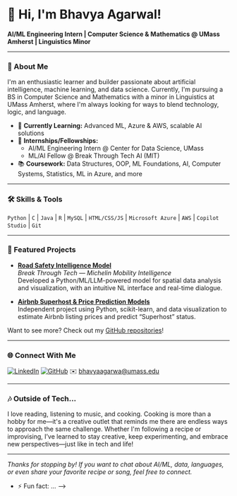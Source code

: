 # 👋 Hi, I'm Bhavya Agarwal!

**AI/ML Engineering Intern | Computer Science & Mathematics @ UMass Amherst | Linguistics Minor**

---

### 🚀 About Me

I'm an enthusiastic learner and builder passionate about artificial intelligence, machine learning, and data science. Currently, I'm pursuing a BS in Computer Science and Mathematics with a minor in Linguistics at UMass Amherst, where I'm always looking for ways to blend technology, logic, and language.

- 🌱 **Currently Learning:** Advanced ML, Azure & AWS, scalable AI solutions
- 💼 **Internships/Fellowships:**  
  - AI/ML Engineering Intern @ Center for Data Science, UMass  
  - ML/AI Fellow @ Break Through Tech AI (MIT)
- 📚 **Coursework:** Data Structures, OOP, ML Foundations, AI, Computer Systems, Statistics, ML in Azure, and more

---

### 🛠️ Skills & Tools

`Python` | `C` | `Java` | `R` | `MySQL` | `HTML/CSS/JS` | `Microsoft Azure` | `AWS` | `Copilot Studio` | `Git`

---

### 🌟 Featured Projects

- **[Road Safety Intelligence Model](https://github.com/bhavya632/road-safety-intelligence-model)**  
  _Break Through Tech — Michelin Mobility Intelligence_  
  Developed a Python/ML/LLM-powered model for spatial data analysis and visualization, with an intuitive NL interface and real-time dialogue.

- **[Airbnb Superhost & Price Prediction Models](https://github.com/bhavya632/BITTAI-portfolio)**  
  Independent project using Python, scikit-learn, and data visualization to estimate Airbnb listing prices and predict “Superhost” status.

Want to see more? Check out my [GitHub repositories](https://github.com/bhavya632?tab=repositories)!

---

### 🌐 Connect With Me

[![LinkedIn](https://img.shields.io/badge/-LinkedIn-0077b5?logo=linkedin&style=flat-square)](https://linkedin.com/in/bhavyagarwal/)
[![GitHub](https://img.shields.io/badge/-GitHub-181717?logo=github&style=flat-square)](https://github.com/bhavya632)
✉️ bhavyaagarwa@umass.edu

---

### 🎶 Outside of Tech...

I love reading, listening to music, and cooking. Cooking is more than a hobby for me—it's a creative outlet that reminds me there are endless ways to approach the same challenge. Whether I'm following a recipe or improvising, I’ve learned to stay creative, keep experimenting, and embrace new perspectives—just like in tech and life!

---

_Thanks for stopping by! If you want to chat about AI/ML, data, languages, or even share your favorite recipe or song, feel free to connect._

- ⚡ Fun fact: ...
-->
